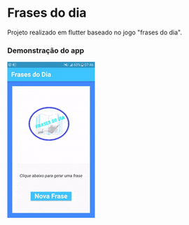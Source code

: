  # Frases do dia
 
 Projeto realizado em flutter baseado no jogo "frases do dia".
 
### Demonstração do app
 
 ![Demonstração](https://github.com/Rafael-Yokoyama/curso-flutter/blob/master/Animated%20GIF-downsized.gif)
